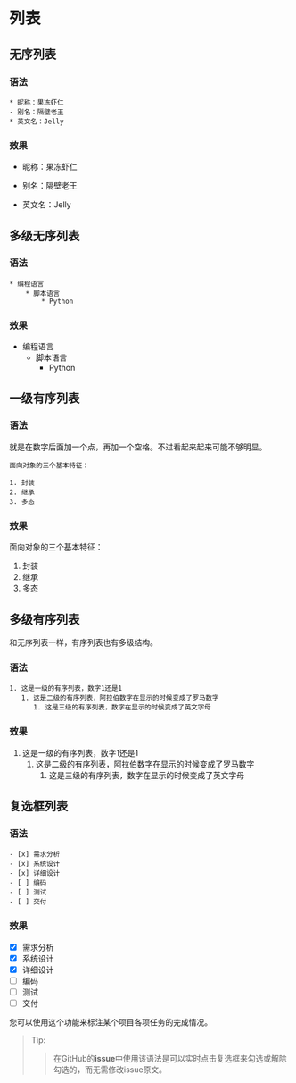 # 列表

## 无序列表
### 语法
```
* 昵称：果冻虾仁
- 别名：隔壁老王
* 英文名：Jelly
```
### 效果
* 昵称：果冻虾仁
- 别名：隔壁老王
* 英文名：Jelly

## 多级无序列表
### 语法
```
* 编程语言
    * 脚本语言
        * Python
```
### 效果
* 编程语言
    * 脚本语言
        * Python

## 一级有序列表
### 语法
就是在数字后面加一个点，再加一个空格。不过看起来起来可能不够明显。 
```
面向对象的三个基本特征：

1. 封装
2. 继承
3. 多态
```

### 效果
面向对象的三个基本特征：

1. 封装
2. 继承
3. 多态


## 多级有序列表
和无序列表一样，有序列表也有多级结构。
### 语法
```
1. 这是一级的有序列表，数字1还是1
   1. 这是二级的有序列表，阿拉伯数字在显示的时候变成了罗马数字
      1. 这是三级的有序列表，数字在显示的时候变成了英文字母
```

### 效果

1. 这是一级的有序列表，数字1还是1
   1. 这是二级的有序列表，阿拉伯数字在显示的时候变成了罗马数字
      1. 这是三级的有序列表，数字在显示的时候变成了英文字母
	 

## 复选框列表
### 语法
```
- [x] 需求分析
- [x] 系统设计
- [x] 详细设计
- [ ] 编码
- [ ] 测试
- [ ] 交付
```
### 效果

- [x] 需求分析
- [x] 系统设计
- [x] 详细设计
- [ ] 编码
- [ ] 测试
- [ ] 交付

您可以使用这个功能来标注某个项目各项任务的完成情况。
> Tip:
>> 在GitHub的**issue**中使用该语法是可以实时点击复选框来勾选或解除勾选的，而无需修改issue原文。

